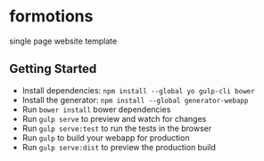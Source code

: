 # formotions
single page website template 

## Getting Started

- Install dependencies: `npm install --global yo gulp-cli bower`
- Install the generator: `npm install --global generator-webapp`
- Run `bower install` bower dependencies
- Run `gulp serve` to preview and watch for changes
- Run `gulp serve:test` to run the tests in the browser
- Run `gulp` to build your webapp for production
- Run `gulp serve:dist` to preview the production build
